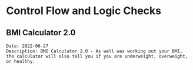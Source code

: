 # Control Flow and Logic Checks

## BMI Calculator 2.0
    Date: 2022-06-27
    Description: BMI Calculator 2.0 - As well was working out your BMI, the calculator will also tell you if you are underweight, overweight, or healthy.